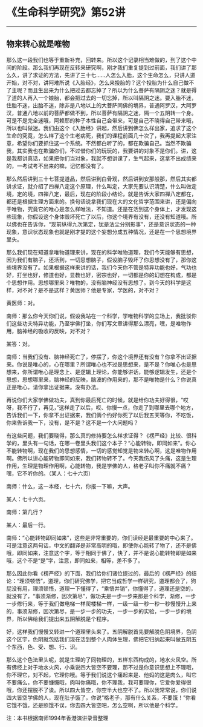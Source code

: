 # 《生命科学研究》第52讲

------

## 物来转心就是唯物

那么这一段我们也等于重新补充，回转来。所以这个记录相当难做的，到了这个中间的阶段。那么我们再现在反转来研究啊，刚才我们重复提到过前面，我们讲了那么久，讲了求证的方法，先讲了三十七……人怎么入胎，这个生命怎么，只讲人道开始，对不对，讲阿难所说《入胎经》，怎么来投胎的？这个投胎为什么自己做不了主呢？而且生出来为什么把过去都忘掉了？所以为什么菩萨有隔阴之迷？就是得了道的人再入一个娘胎，都会把过去的一切忘掉，所以叫隔阴之迷。要入胎不迷，住胎不迷，出胎不迷，除非是八地以上的大菩萨同佛的境界，普通阿罗汉，大阿罗汉，普通八地以前的菩萨都做不到，所以菩萨有隔阴之迷，隔一个五阴转一个身。可是不是完全迷哦，阿赖耶的种子本性自己会带来，可是自己不晓得自己带来哦，所以也叫做迷。我们由这个《入胎经》讲起，然后讲到佛怎么样出家，追求了这个生命的究竟，怎么样了这个生老病死，我们的课程前面几十次了，我再提起大家注意，希望你们要抓住这一个系统。不然都白听了的，都在欺骗自己。当然不欺骗我，其实我也在欺骗你们，不过借你们的玩玩的，我要讲的对象不是你们。讲，这是我都讲真话，如果把你们当对象，我就不想讲课了，生气起来，这拿不出成绩来的，一考试考不出来的嘛，记忆都没有了。

那么然后讲到三十七菩提道品，然后讲到白骨观，然后讲到安那般那，然后其实都讲求证，就介绍了四禅八定这个原理，什么叫定，大家先要认识清楚，什么叫做定境，定的境，四禅八定，最后，现在的阶段小结论，就是告诉大家四禅八定都在，都还是根据生理方面来的。换句话说拿我们现在大的文化哲学范围来讲，还是偏向于唯物，究竟它的唯心是怎么样唯法，不知道。还是在活到这个身体上，才发现这些现象，你假设这个身体毁坏死亡了以后，你这个境界有没有，还没有知道哦。所以佛也在告诉你，“现前纵得九次第定，犹是法尘分别影事”，还是意识状态的一种现象，意识状态现象也就是刚才提的这个妄想分成五种情况，还是在一个思想境界里头。

那么我们现在知道拿唯物道理来讲，现在的科学唯物道理，我们今天能够有思想，因为我们有脑子，还活到，一切思想脑子，假设脑子毁坏了你思想没有了，那你这些境界没有了。如果根据这样来讲的话，我们今天你不管是特异功能也好，气功也好，打坐也好，修道也好，显教也好，密宗也好，一切都是你的幻想在构成，都是个思想作用。思想哪里来？唯物的，没有脑神经没有思想了。到今天的科学是这样，对不对？是不是这样？黄医师？他是专家，学医的，对不对？

黄医师：对。

南师：那么你今天你们说，假设我站在一个科学，学唯物科学的立场上，我批驳你们这些功夫特异功能，乃至学佛打坐，你们写文章讲得那么漂亮，嘿，是唯物作用，脑神经的吸收的反映，对不对？

某答：对。

南师：当我们没有、脑神经死亡了，停摆了，你这个境界还有没有？你拿不出证据来。你说是唯心的，心在哪里？所谓唯心也不过是思想来，是不是？你唯心也是思想来，你所谓唯心是理念上、是逻辑上理论，你能够讲话，能够逻辑发生，还是个思想，思想哪里来，脑神经的反映，脑波的作用来的，那不是唯物是什么？你说真正是唯心，请你拿出证据来。没有办法。

再说你们大家学佛做功夫，真到你最后死亡的时候，就是给你功夫好得很，“哎呀，我不行了，再见，”这样走了以后，哎、你慢一点，你走了到哪里去哪个地方，告诉我们一下，你拿不出证据来，我们俩个约好你死了以后我五天等你，不吃饭，你来告诉我一下，没有，是不是？这不是一个大问题吗？

有这些问题，我们要晓得，那么真的修持要怎么样求证得？《楞严经》比较、很科学的，里头有一句话，在哪一卷里头我们这个本子？“心能转物，即同如来”。你心不能转物啊，现在我们的思想感情，一切的感觉知觉是物来转心啊，这是唯物作用啊。佛所以讲心能转物即同如来，我们转物转不了。今天我伤风了头痛，这是生理作用，生理是物理作用啊，心能转物，我是学佛的人，格老子叫你不痛就不痛？嘿，它不听你的。（某人：七十六页）

南师：什么，这一本经，七十六，你报一下嘛，大声。

某人：七十六页。

南师：第几行？

某人：最后一行。

南师：“心能转物即同如来”，这些是非常重要的，你们读经是最重要的中心来了。可是注意这两句话，中文的翻译是非常高明的哦，即使你心能转了物了，还不是佛哦，即同如来，注意这个字，等于相同于佛了，快了，并不是说心能转物即是如来哦，这个不是“是”字，注意，即同如来，相等，差不多了。

那么因此你看《楞严经》的下面，我们给你们诸位提过的，最后的《楞严经》的结论：“理须顿悟”，道理，你们研究佛学，把它当成哲学一样研究，道理都会了，狗屁没有用，理须顿悟，道理一下懂得了，“乘悟并销”，你懂得了，道理还是空的，就没有了，“事须渐修，因次第尽”，做功夫是一步一步来那是个科学，渐修，一步一步修行来，等于我们做电梯一样爬楼梯一样，一级一级一秒一秒一秒慢慢升上来的，事须渐修，因次第尽，是一步一步的功夫，一步一步的实验，一步一步的境界，所以佛给我们提出来五阴解脱是个程序。

好，这样我们慢慢又转进一个道理里头来了。五阴解脱首先要解脱色阴境界，色阴这个区宇，色阴就包括我们现在活到整个人肉体生理，佛把它归纳起来叫做五阴五个东西，色、受、想、行、识。

那么这个色法里头呢，就是生理的了同物理的，五样东西构成的，地水火风空。所有佛经上对于地水火风，小乘说四大皆空不要理，那不过是你意识思想上不理哦，你不理它，对不起，它理你哦。等于我们说这个痛起来是、他妈的这是肉么，叫它不要痛么，你不要慷慨哦，肉叫你痛哦，你不理我，我可要理你，它爱你爱得很哦，你还摆脱不了诶。所以四大皆空，你空半大也空不了。所以我常常说，你们说四大皆空学佛的人，现在肚子饿了，你说“格老子，那有什么关系，不要饿！”你看它饿不饿，还是照饿不误，你去四大皆空吧，怎么空啊，所以他是个科学。

注：本书根据南师1994年香港演讲录音整理
